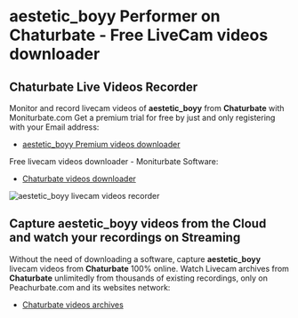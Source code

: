 # aestetic_boyy Performer on Chaturbate - Free LiveCam videos downloader

## Chaturbate Live Videos Recorder

Monitor and record livecam videos of **aestetic_boyy** from **Chaturbate** with Moniturbate.com
Get a premium trial for free by just and only registering with your Email address:
* [aestetic_boyy Premium videos downloader](https://moniturbate.com/request-demo-licence-key.html)

Free livecam videos downloader - Moniturbate Software:
* [Chaturbate videos downloader](https://moniturbate.com/moniturbate-download-software.html)

![aestetic_boyy livecam videos recorder](https://peachurnet.com/templates/moniturbate-software.png)


## Capture aestetic_boyy videos from the Cloud and watch your recordings on Streaming

Without the need of downloading a software, capture **aestetic_boyy** livecam videos from **Chaturbate** 100% online.
Watch Livecam archives from **Chaturbate** unlimitedly from thousands of existing recordings, only on Peachurbate.com and its websites network:
* [Chaturbate videos archives](https://peachurnet.com/)